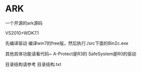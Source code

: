 ﻿# ARK

一个开源的ark源码



VS2010+WDK7.1


先编译驱动 编译win7的free版，然后执行./src下面的Bin2c.exe



其他具体功能请看代码~ A-Protect是R3的  SafeSystem是R0的驱动

 目录结构请参考 目录结构.txt
